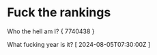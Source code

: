 # Fuck the rankings

Who the hell am I?
{ 7740438 }

What fucking year is it?
[ 2024-08-05T07:30:00Z ]
